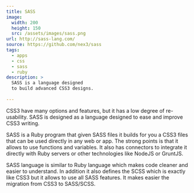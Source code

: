 ```yaml
---
title: SASS
image: 
  width: 200
  height: 150
  src: /assets/images/sass.png
url: http://sass-lang.com/
source: https://github.com/nex3/sass
tags:
  - apps
  - css
  - sass
  - ruby
description: >
  SASS is a language designed
  to build advanced CSS3 designs.
  
---
```

CSS3 have many options and features,
but it has a low degree of re-usability.
SASS is designed as a language
designed to ease and improve
CSS3 writing.

SASS is a Ruby program that
given SASS files
it builds for you a CSS3 files
that can be used directly in any web or app.
The strong points is that
it allows to use functions and variables.
It also has connectors to integrate
it directly with Ruby servers or
other technologies like NodeJS or GruntJS.

SASS language is similar to Ruby language
which makes code cleaner and easier to understand.
In addition it also defines the SCSS
which is exactly like CSS3 but 
it allows to use all SASS features.
It makes easier the migration from CSS3 
to SASS/SCSS.
